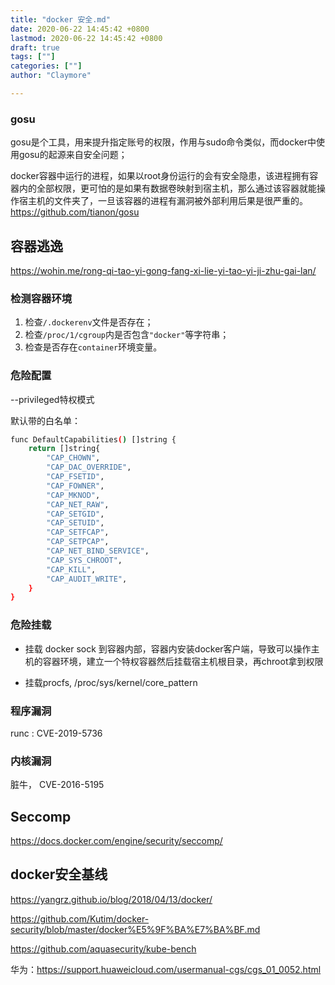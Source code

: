 ```yaml
---
title: "docker 安全.md"
date: 2020-06-22 14:45:42 +0800
lastmod: 2020-06-22 14:45:42 +0800
draft: true
tags: [""]
categories: [""]
author: "Claymore"

---
```

### gosu

gosu是个工具，用来提升指定账号的权限，作用与sudo命令类似，而docker中使用gosu的起源来自安全问题；

docker容器中运行的进程，如果以root身份运行的会有安全隐患，该进程拥有容器内的全部权限，更可怕的是如果有数据卷映射到宿主机，那么通过该容器就能操作宿主机的文件夹了，一旦该容器的进程有漏洞被外部利用后果是很严重的。
https://github.com/tianon/gosu 



## 容器逃逸

https://wohin.me/rong-qi-tao-yi-gong-fang-xi-lie-yi-tao-yi-ji-zhu-gai-lan/

### 检测容器环境

1. 检查`/.dockerenv`文件是否存在；
2. 检查`/proc/1/cgroup`内是否包含`"docker"`等字符串；
3. 检查是否存在`container`环境变量。



### 危险配置

 --privileged特权模式

默认带的白名单：

``` sh
func DefaultCapabilities() []string {
	return []string{
		"CAP_CHOWN",
		"CAP_DAC_OVERRIDE",
		"CAP_FSETID",
		"CAP_FOWNER",
		"CAP_MKNOD",
		"CAP_NET_RAW",
		"CAP_SETGID",
		"CAP_SETUID",
		"CAP_SETFCAP",
		"CAP_SETPCAP",
		"CAP_NET_BIND_SERVICE",
		"CAP_SYS_CHROOT",
		"CAP_KILL",
		"CAP_AUDIT_WRITE",
	}
}
```





### 危险挂载

* 挂载 docker sock 到容器内部，容器内安装docker客户端，导致可以操作主机的容器环境，建立一个特权容器然后挂载宿主机根目录，再chroot拿到权限

* 挂载procfs, /proc/sys/kernel/core_pattern

  



### 程序漏洞

runc : CVE-2019-5736



### 内核漏洞

脏牛， CVE-2016-5195





## Seccomp

https://docs.docker.com/engine/security/seccomp/



## docker安全基线

https://yangrz.github.io/blog/2018/04/13/docker/

https://github.com/Kutim/docker-security/blob/master/docker%E5%9F%BA%E7%BA%BF.md

https://github.com/aquasecurity/kube-bench

华为：https://support.huaweicloud.com/usermanual-cgs/cgs_01_0052.html
